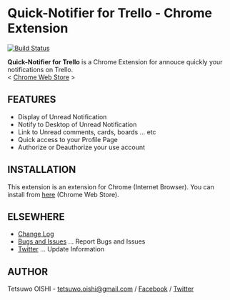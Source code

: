 Quick-Notifier for Trello - Chrome Extension
============================================

[![Build Status](https://secure.travis-ci.org/tetsuwo/quick-notifier-for-trello-chrome.ext.png?branch=master)](https://travis-ci.org/tetsuwo/quick-notifier-for-trello-chrome.ext)

**Quick-Notifier for Trello** is a Chrome Extension for annouce quickly your notifications on Trello.  
< [Chrome Web Store](https://chrome.google.com/webstore/detail/gdefhppjmapmooojcbdbbpgakejfnhec) >


FEATURES
--------
- Display of Unread Notification
- Notify to Desktop of Unread Notification
- Link to Unread comments, cards, boards ... etc
- Quick access to your Profile Page
- Authorize or Deauthorize your use account


INSTALLATION
------------

This extension is an extension for Chrome (Internet Browser).
You can install from [here](https://chrome.google.com/webstore/detail/gdefhppjmapmooojcbdbbpgakejfnhec) (Chrome Web Store).


ELSEWHERE
---------
- [Change Log](https://github.com/tetsuwo/quick-notifier-for-trello-chrome.ext/blob/master/CHANGELOG.md)
- [Bugs and Issues](https://github.com/tetsuwo/quick-notifier-for-trello-chrome.ext/issues)
  ... Report Bugs and Issues
- [Twitter](https://twitter.com/quick_notifier)
  ... Update Information


AUTHOR
------

Tetsuwo OISHI - 
tetsuwo.oishi@gmail.com / 
[Facebook](http://fb.me/tetsuwo) /
[Twitter](http://twitter.com/tetsukamp)


